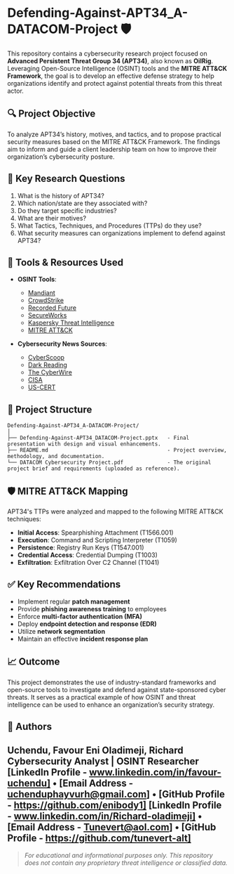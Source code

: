 # Defending-Against-APT34_A-DATACOM-Project 🛡️

This repository contains a cybersecurity research project focused on **Advanced Persistent Threat Group 34 (APT34)**, also known as **OilRig**. Leveraging Open-Source Intelligence (OSINT) tools and the **MITRE ATT&CK Framework**, the goal is to develop an effective defense strategy to help organizations identify and protect against potential threats from this threat actor.

## 🔍 Project Objective

To analyze APT34’s history, motives, and tactics, and to propose practical security measures based on the MITRE ATT&CK Framework. The findings aim to inform and guide a client leadership team on how to improve their organization’s cybersecurity posture.

## 📌 Key Research Questions

1. What is the history of APT34?
2. Which nation/state are they associated with?
3. Do they target specific industries?
4. What are their motives?
5. What Tactics, Techniques, and Procedures (TTPs) do they use?
6. What security measures can organizations implement to defend against APT34?

## 🧰 Tools & Resources Used

- **OSINT Tools**:
  - [Mandiant](https://www.mandiant.com/resources/blog)
  - [CrowdStrike](https://www.crowdstrike.com/)
  - [Recorded Future](https://www.recordedfuture.com/)
  - [SecureWorks](https://www.secureworks.com/)
  - [Kaspersky Threat Intelligence](https://www.kaspersky.com/)
  - [MITRE ATT&CK](https://attack.mitre.org/)

- **Cybersecurity News Sources**:
  - [CyberScoop](https://www.cyberscoop.com/)
  - [Dark Reading](https://www.darkreading.com/)
  - [The CyberWire](https://thecyberwire.com/)
  - [CISA](https://www.cisa.gov/)
  - [US-CERT](https://www.us-cert.gov/)

## 📁 Project Structure
```
Defending-Against-APT34_A-DATACOM-Project/
│
├── Defending-Against-APT34_DATACOM-Project.pptx   - Final presentation with design and visual enhancements.
├── README.md                                      - Project overview, methodology, and documentation.
└── DATACOM Cybersecurity Project.pdf              - The original project brief and requirements (uploaded as reference).
```

## 🛡️ MITRE ATT&CK Mapping

APT34's TTPs were analyzed and mapped to the following MITRE ATT&CK techniques:

- **Initial Access**: Spearphishing Attachment (T1566.001)
- **Execution**: Command and Scripting Interpreter (T1059)
- **Persistence**: Registry Run Keys (T1547.001)
- **Credential Access**: Credential Dumping (T1003)
- **Exfiltration**: Exfiltration Over C2 Channel (T1041)

## ✅ Key Recommendations

- Implement regular **patch management**
- Provide **phishing awareness training** to employees
- Enforce **multi-factor authentication (MFA)**
- Deploy **endpoint detection and response (EDR)**
- Utilize **network segmentation**
- Maintain an effective **incident response plan**

## 📈 Outcome

This project demonstrates the use of industry-standard frameworks and open-source tools to investigate and defend against state-sponsored cyber threats. It serves as a practical example of how OSINT and threat intelligence can be used to enhance an organization’s security strategy.

## 👤 Authors

**Uchendu, Favour Eni**  **Oladimeji, Richard**
Cybersecurity Analyst | OSINT Researcher  
[LinkedIn Profile - www.linkedin.com/in/favour-uchendu] • [Email Address - uchenduphayvurh@gmail.com] • [GitHub Profile - https://github.com/enibody1]
[LinkedIn Profile - www.linkedin.com/in/Richard-oladimeji] • [Email Address - Tunevert@aol.com] • [GitHub Profile - https://github.com/tunevert-alt]
---

> *For educational and informational purposes only. This repository does not contain any proprietary threat intelligence or classified data.*


